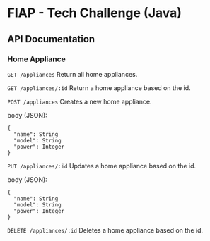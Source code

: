 # FIAP - Tech Challenge (Java)

## API Documentation

### Home Appliance

`GET /appliances`
Return all home appliances.

`GET /appliances/:id`
Return a home appliance based on the id.

`POST /appliances`
Creates a new home appliance.

body (JSON):
```
{
  "name": String
  "model": String
  "power": Integer
}
```

`PUT /appliances/:id`
Updates a home appliance based on the id.

body (JSON):
```
{
  "name": String
  "model": String
  "power": Integer
}
```

`DELETE /appliances/:id`
Deletes a home appliance based on the id.